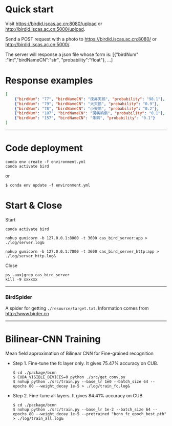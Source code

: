 # Quick start
Visit https://birdid.iscas.ac.cn:8080/upload or http://birdid.iscas.ac.cn:5000/upload.

Send a POST request with a photo to https://birdid.iscas.ac.cn:8080/ or http://birdid.iscas.ac.cn:5000/.

The server will response a json file whose form is: [{"birdNum" :"int","birdNameCN":"str", "probability":"float"}, ...]

# Response examples

```json
[
    {"birdNum": "77", "birdNameCN": "疣鼻天鹅", "probability": "98.1"}, 
    {"birdNum": "79", "birdNameCN": "大天鹅", "probability": "0.9"}, 
    {"birdNum": "78", "birdNameCN": "小天鹅", "probability": "0.2"}, 
    {"birdNum": "187", "birdNameCN": "斑嘴鹈鹕", "probability": "0.1"}, 
    {"birdNum": "157", "birdNameCN": "朱鹮", "probability": "0.1"}
]
```
---

# Code deployment

```
conda env create -f environment.yml
conda activate bird
```

or
```
$ conda env update -f environment.yml
```

# Start & Close

Start
```
conda activate bird

nohup gunicorn -b 127.0.0.1:8000 -t 3600 cas_bird_server:app > ./log/server.log&

nohup gunicorn -b 127.0.0.1:7000 -t 3600 cas_bird_server_http:app > ./log/server_http.log&
```

Close
```
ps -aux|grep cas_bird_server
kill -9 xxxxxx 
```

---

### BirdSpider

A spider for getting `./resource/target.txt`. Information comes from http://www.birder.cn

---

# Bilinear-CNN Training

Mean field approximation of Bilinear CNN for Fine-grained recognition
* Step 1. Fine-tune the fc layer only.
    It gives 75.47% accuracy on CUB.
    ```
    $ cd ./package/bcnn
    $ CUDA_VISIBLE_DEVICES=0 python ./src/get_conv.py
    $ nohup python ./src/train.py --base_lr 1e0 --batch_size 64 --epochs 80 --weight_decay 1e-5 > ./log/train_fc.log&
    ```

* Step 2. Fine-tune all layers.
    It gives 84.41% accuracy on CUB.
    ```
    $ cd ./package/bcnn
    $ nohup python ./src/train.py --base_lr 1e-2 --batch_size 64 --epochs 80 --weight_decay 1e-5 --pretrained "bcnn_fc_epoch_best.pth" > ./log/train_all.log&
    ```

